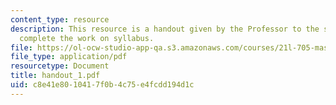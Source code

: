 ```yaml
---
content_type: resource
description: This resource is a handout given by the Professor to the students to
  complete the work on syllabus.
file: https://ol-ocw-studio-app-qa.s3.amazonaws.com/courses/21l-705-masterworks-in-american-short-fiction-fall-2005/c8e41e8010417f0b4c75e4fcdd194d1c_handout_1.pdf
file_type: application/pdf
resourcetype: Document
title: handout_1.pdf
uid: c8e41e80-1041-7f0b-4c75-e4fcdd194d1c
---
```

